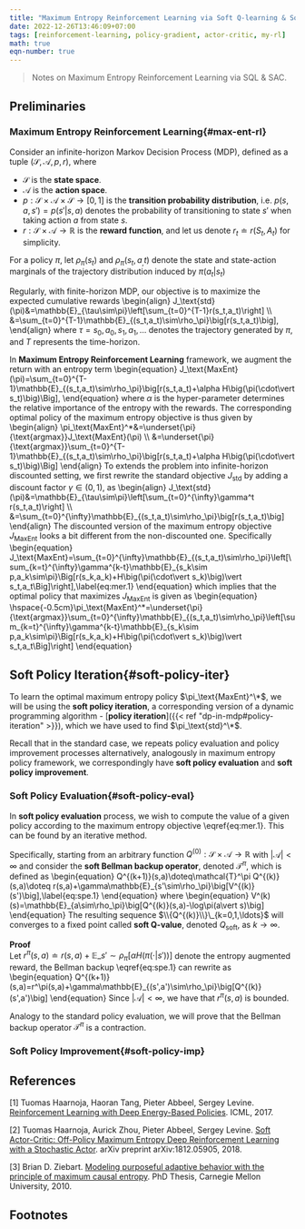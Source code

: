 ```yaml
---
title: "Maximum Entropy Reinforcement Learning via Soft Q-learning & Soft Actor-Critic"
date: 2022-12-26T13:46:09+07:00
tags: [reinforcement-learning, policy-gradient, actor-critic, my-rl]
math: true
eqn-number: true
---
```

> Notes on Maximum Entropy Reinforcement Learning via SQL & SAC.
<!--more-->

## Preliminaries

### Maximum Entropy Reinforcement Learning{#max-ent-rl}
Consider an infinite-horizon Markov Decision Process (MDP), defined as a tuple $(\mathcal{S},\mathcal{A},p,r)$, where
- $\mathcal{S}$ is the **state space**.
- $\mathcal{A}$ is the **action space**.
- $p:\mathcal{S}\times\mathcal{A}\times\mathcal{S}\to[0,1]$ is the **transition probability distribution**, i.e. $p(s,a,s')=p(s'\vert s,a)$ denotes the probability of transitioning to state $s'$ when taking action $a$ from state $s$.
- $r:\mathcal{S}\times\mathcal{A}\to\mathbb{R}$ is the **reward function**, and let us denote $r_t\doteq r(S_t,A_t)$ for simplicity.

For a policy $\pi$, let $\rho_\pi(s_t)$ and $\rho_\pi(s_t,a_,t)$ denote the state and state-action marginals of the trajectory distribution induced by $\pi(a_t\vert s_t)$

Regularly, with finite-horizon MDP, our objective is to maximize the expected cumulative rewards
\begin{align}
J_\text{std}(\pi)&=\mathbb{E}\_{\tau\sim\pi}\left[\sum_{t=0}^{T-1}r(s_t,a_t)\right] \\\\ &=\sum_{t=0}^{T-1}\mathbb{E}\_{(s_t,a_t)\sim\rho_\pi}\big[r(s_t,a_t)\big],
\end{align}
where $\tau=s_0,a_0,s_1,a_1,\ldots$ denotes the trajectory generated by $\pi$, and $T$ represents the time-horizon.

In **Maximum Entropy Reinforcement Learning** framework, we augment the return with an entropy term
\begin{equation}
J_\text{MaxEnt}(\pi)=\sum_{t=0}^{T-1}\mathbb{E}\_{(s_t,a_t)\sim\rho_\pi}\big[r(s_t,a_t)+\alpha H\big(\pi(\cdot\vert s_t)\big)\Big],
\end{equation}
where $\alpha$ is the hyper-parameter determines the relative importance of the entropy with the rewards. The corresponding optimal policy of the maximum entropy objective is thus given by
\begin{align}
\pi_\text{MaxEnt}^\*&=\underset{\pi}{\text{argmax}}J_\text{MaxEnt}(\pi) \\\\ &=\underset{\pi}{\text{argmax}}\sum_{t=0}^{T-1}\mathbb{E}\_{(s_t,a_t)\sim\rho_\pi}\big[r(s_t,a_t)+\alpha H\big(\pi(\cdot\vert s_t)\big)\Big]
\end{align}
To extends the problem into infinite-horizon discounted setting, we first rewrite the standard objective $J_\text{std}$ by adding a discount factor $\gamma\in(0,1)$, as
\begin{align}
J_\text{std}(\pi)&=\mathbb{E}\_{\tau\sim\pi}\left[\sum_{t=0}^{\infty}\gamma^t r(s_t,a_t)\right] \\\\ &=\sum_{t=0}^{\infty}\mathbb{E}\_{(s_t,a_t)\sim\rho_\pi}\big[r(s_t,a_t)\big]
\end{align}
The discounted version of the maximum entropy objective $J_\text{MaxEnt}$ looks a bit different from the non-discounted one. Specifically
\begin{equation}
J_\text{MaxEnt}=\sum_{t=0}^{\infty}\mathbb{E}\_{(s_t,a_t)\sim\rho_\pi}\left[\sum_{k=t}^{\infty}\gamma^{k-t}\mathbb{E}\_{s_k\sim p,a_k\sim\pi}\Big[r(s_k,a_k)+H\big(\pi(\cdot\vert s_k)\big)\vert s_t,a_t\Big]\right],\label{eq:mer.1}
\end{equation}
which implies that the optimal policy that maximizes $J_\text{MaxEnt}$ is given as
\begin{equation}
\hspace{-0.5cm}\pi_\text{MaxEnt}^\*=\underset{\pi}{\text{argmax}}\sum_{t=0}^{\infty}\mathbb{E}\_{(s_t,a_t)\sim\rho_\pi}\left[\sum_{k=t}^{\infty}\gamma^{k-t}\mathbb{E}\_{s_k\sim p,a_k\sim\pi}\Big[r(s_k,a_k)+H\big(\pi(\cdot\vert s_k)\big)\vert s_t,a_t\Big]\right]
\end{equation}

## Soft Policy Iteration{#soft-policy-iter}
To learn the optimal maximum entropy policy $\pi_\text{MaxEnt}^\*$, we will be using the **soft policy iteration**, a corresponding version of a dynamic programming algorithm - [**policy iteration**]({{< ref "dp-in-mdp#policy-iteration" >}}), which we have used to find $\pi_\text{std}^\*$.

Recall that in the standard case, we repeats policy evaluation and policy improvement processes alternatively, analogously in maximum entropy policy framework, we correspondingly have **soft policy evaluation** and **soft policy improvement**.

### Soft Policy Evaluation{#soft-policy-eval}
In **soft policy evaluation** process, we wish to compute the value of a given policy according to the maximum entropy objective \eqref{eq:mer.1}. This can be found by an iterative method.

Specifically, starting from an arbitrary function $Q^{(0)}:\mathcal{S}\times\mathcal{A}\to\mathbb{R}$ with $\vert\mathcal{A}\vert<\infty$ and consider the **soft Bellman backup operator**, denoted $\mathcal{T}^\pi$, which is defined as
\begin{equation}
Q^{(k+1)}(s,a)\doteq\mathcal{T}^\pi Q^{(k)}(s,a)\doteq r(s,a)+\gamma\mathbb{E}\_{s'\sim\rho_\pi}\big[V^{(k)}(s')\big],\label{eq:spe.1}
\end{equation}
where
\begin{equation}
V^(k)(s)=\mathbb{E}\_{a\sim\rho_\pi}\big[Q^{(k)}(s,a)-\log\pi(a\vert s)\big]
\end{equation}
The resulting sequence $\\{Q^{(k)}\\}\_{k=0,1,\ldots}$ will converges to a fixed point called **soft Q-value**, denoted $Q_\text{soft}$, as $k\to\infty$.

**Proof**  
Let $r^\pi(s,a)\doteq r(s,a)+\mathbb{E}\_{s'\sim\rho_\pi}\big[\alpha H\big(\pi(\cdot\vert s')\big)\big]$ denote the entropy augmented reward, the Bellman backup \eqref{eq:spe.1} can rewrite as
\begin{equation}
Q^{(k+1)}(s,a)=r^\pi(s,a)+\gamma\mathbb{E}\_{(s',a')\sim\rho_\pi}\big[Q^{(k)}(s',a')\big]
\end{equation}
Since $\vert\mathcal{A}\vert<\infty$, we have that $r^\pi(s,a)$ is bounded.

Analogy to the standard policy evaluation, we will prove that the Bellman backup operator $\mathcal{T}^\pi$ is a contraction.




### Soft Policy Improvement{#soft-policy-imp}






## References
[1] Tuomas Haarnoja, Haoran Tang, Pieter Abbeel, Sergey Levine. [Reinforcement Learning with Deep Energy-Based Policies](https://dl.acm.org/doi/10.5555/3305381.3305521). ICML, 2017.

[2] Tuomas Haarnoja, Aurick Zhou, Pieter Abbeel, Sergey Levine. [Soft Actor-Critic: Off-Policy Maximum Entropy Deep Reinforcement Learning with a Stochastic Actor](https://arxiv.org/abs/1801.01290). arXiv preprint arXiv:1812.05905, 2018.

[3] Brian D. Ziebart. [Modeling purposeful adaptive behavior with the principle of maximum causal entropy](https://www.cs.cmu.edu/~bziebart/publications/thesis-bziebart.pdf). PhD Thesis, Carnegie Mellon University, 2010.


## Footnotes
[^1]: To simplify notation, from now on we will let $J(\pi)\doteq J_\text{MaxEnt}$.
